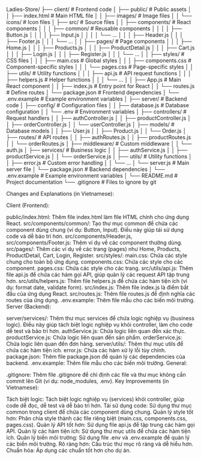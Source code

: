 Ladies-Store/
├── client/                  # Frontend code
│   ├── public/             # Public assets
│   │   ├── index.html      # Main HTML file
│   │   ├── images/         # Image files
│   │   └── icons/          # Icon files
│   ├── src/                # Source files
│   │   ├── components/     # React components
│   │   │   ├── common/     # Reusable components
│   │   │   │   ├── Button.js
│   │   │   │   ├── Input.js
│   │   │   │   └── ...
│   │   │   ├── Header.js
│   │   │   ├── Footer.js
│   │   │   └── ...
│   │   ├── pages/         # Page components
│   │   │   ├── Home.js
│   │   │   ├── Products.js
│   │   │   ├── ProductDetail.js
│   │   │   ├── Cart.js
│   │   │   ├── Login.js
│   │   │   ├── Register.js
│   │   │   └── ...
│   │   ├── styles/        # CSS files
│   │   │   ├── main.css    # Global styles
│   │   │   ├── components.css # Component-specific styles
│   │   │   └── pages.css # Page-specific styles
│   │   ├── utils/         # Utility functions
│   │   │   ├── api.js      # API request functions
│   │   │   ├── helpers.js  # Helper functions
│   │   │   └── ...
│   │   ├── App.js         # Main React component
│   │   ├── index.js       # Entry point for React
│   │   └── routes.js      # Define routes
│   └── package.json       # Frontend dependencies
│   └── .env.example      # Example environment variables
│
├── server/                 # Backend code
│   ├── config/            # Configuration files
│   │   ├── database.js    # Database configuration
│   │   └── .env          # Environment variables
│   ├── controllers/       # Request handlers
│   │   ├── authController.js
│   │   ├── productController.js
│   │   ├── orderController.js
│   │   └── userController.js
│   ├── models/           # Database models
│   │   ├── User.js
│   │   ├── Product.js
│   │   └── Order.js
│   ├── routes/           # API routes
│   │   ├── authRoutes.js
│   │   ├── productRoutes.js
│   │   └── orderRoutes.js
│   ├── middleware/       # Custom middleware
│   │   └── auth.js
│   ├── services/         # Business logic
│   │   ├── authService.js
│   │   ├── productService.js
│   │   └── orderService.js
│   ├── utils/            # Utility functions
│   │   ├── error.js      # Custom error handling
│   │   └── ...
│   └── server.js         # Main server file
│   └── package.json      # Backend dependencies
│   └── .env.example      # Example environment variables
│
└── README.md             # Project documentation
└── .gitignore            # Files to ignore by git

Changes and Explanations (in Vietnamese):

Client (Frontend):

public/index.html: Thêm file index.html làm file HTML chính cho ứng dụng React.
src/components/common/: Tạo thư mục common để chứa các component dùng chung (ví dụ: Button, Input). Điều này giúp tái sử dụng code và dễ bảo trì hơn.
src/components/Header.js, src/components/Footer.js: Thêm ví dụ về các component thường dùng.
src/pages/: Thêm các ví dụ về các trang (pages) như Home, Products, ProductDetail, Cart, Login, Register.
src/styles/:
main.css: Chứa các style chung cho toàn bộ ứng dụng.
components.css: Chứa các style cho các component.
pages.css: Chứa các style cho các trang.
src/utils/api.js: Thêm file api.js để chứa các hàm gọi API, giúp quản lý các request API tập trung hơn.
src/utils/helpers.js: Thêm file helpers.js để chứa các hàm tiện ích (ví dụ: format date, validate form).
src/index.js: Thêm file index.js là điểm bắt đầu của ứng dụng React.
src/routes.js: Thêm file routes.js để định nghĩa các routes của ứng dụng.
.env.example: Thêm file mẫu cho các biến môi trường.
Server (Backend):

server/services/: Thêm thư mục services để chứa logic nghiệp vụ (business logic). Điều này giúp tách biệt logic nghiệp vụ khỏi controller, làm cho code dễ test và bảo trì hơn.
authService.js: Chứa logic liên quan đến xác thực.
productService.js: Chứa logic liên quan đến sản phẩm.
orderService.js: Chứa logic liên quan đến đơn hàng.
server/utils/: Thêm thư mục utils để chứa các hàm tiện ích.
error.js: Chứa các hàm xử lý lỗi tùy chỉnh.
package.json: Thêm file package.json để quản lý các dependencies của backend.
.env.example: Thêm file mẫu cho các biến môi trường.
General:

.gitignore: Thêm file .gitignore để chỉ định các file và thư mục không cần commit lên Git (ví dụ: node_modules, .env).
Key Improvements (in Vietnamese):

Tách biệt logic: Tách biệt logic nghiệp vụ (services) khỏi controller, giúp code dễ đọc, dễ test và dễ bảo trì hơn.
Tái sử dụng code: Sử dụng thư mục common trong client để chứa các component dùng chung.
Quản lý style tốt hơn: Phân chia style thành các file riêng biệt (main.css, components.css, pages.css).
Quản lý API tốt hơn: Sử dụng file api.js để tập trung các hàm gọi API.
Quản lý các hàm tiện ích: Sử dụng thư mục utils để chứa các hàm tiện ích.
Quản lý biến môi trường: Sử dụng file .env và .env.example để quản lý các biến môi trường.
Rõ ràng hơn: Cấu trúc thư mục rõ ràng và dễ hiểu hơn.
Chuẩn hóa: Áp dụng các chuẩn tốt hơn cho dự án.